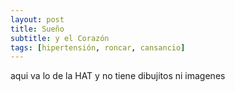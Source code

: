 ```yaml
---
layout: post
title: Sueño
subtitle: y el Corazón
tags: [hipertensión, roncar, cansancio]
---
```


aqui va lo de la HAT y no tiene dibujitos ni imagenes 
